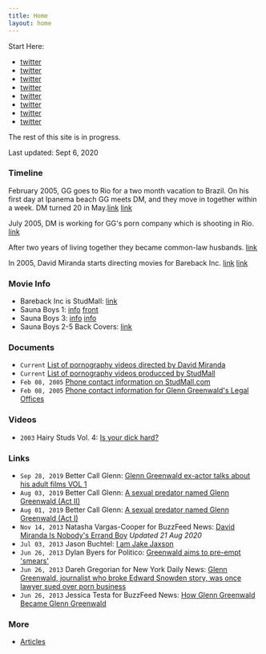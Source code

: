 ```yaml
---
title: Home
layout: home
---
```


Start Here:

- [twitter](https://twitter.com/wokyleeks/status/1298727883582484481)
- [twitter](https://twitter.com/AlanVRK/status/1299334655527858176)
- [twitter](https://twitter.com/AlanVRK/status/1299105381910802445)
- [twitter](https://twitter.com/AlanVRK/status/1300520297771171840)
- [twitter](https://twitter.com/wokyleeks/status/1299809826067816448)
- [twitter](https://twitter.com/AlanVRK/status/1299188334842044416)
- [twitter](https://twitter.com/AlanVRK/status/1299718665345134594)
- [twitter](https://twitter.com/wokyleeks/status/1298731932344184832)

The rest of this site is in progress.

Last updated: Sept 6, 2020

### Timeline

February 2005, GG goes to Rio for a two month vacation to Brazil. On his first day at Ipanema beach GG meets DM, and they move in together within a week. DM turned 20 in May.[link](https://twitter.com/wokyleeks/status/1298827978164453378)
[link](https://twitter.com/AlanVRK/status/1298322296579522564)

July 2005, DM is working for GG's porn company which is shooting in Rio.
[link](https://twitter.com/wokyleeks/status/1298828944561430530)

After two years of living together they became common-law husbands.
[link](https://twitter.com/AlanVRK/status/1298323770743152640)

In 2005, David Miranda starts directing movies for Bareback Inc.
[link](https://twitter.com/AlanVRK/status/1298731668048613376)
[link](https://twitter.com/AlanVRK/status/1298727516736233472)

### Movie Info

- Bareback Inc is StudMall: [link](https://twitter.com/AlanVRK/status/1298734275601281025)
- Sauna Boys 1: [info](https://twitter.com/AlanVRK/status/1298731008389509125) [front](https://twitter.com/AlanVRK/status/1298706588199460865)
- Sauna Boys 3: [info](https://twitter.com/AlanVRK/status/1298727516736233472) [info](https://twitter.com/AlanVRK/status/1298729862618927105)
- Sauna Boys 2-5 Back Covers: [link](https://twitter.com/AlanVRK/status/1298715175051079687)

### Documents

- ``Current`` [List of pornography videos directed by David Miranda](https://www.gayeroticvideoindex.com/D/3/2013.html)
- ``Current`` [List of pornography videos producced by StudMall](https://www.gayeroticvideoindex.com/C/7/6277.html)
- ``Feb 08, 2005`` [Phone contact information on StudMall.com](http://web.archive.org/web/20050208081923/http://www.studmall.com/contact.php)
- ``Feb 08, 2005`` [Phone contact information for Glenn Greenwald's Legal Offices](https://archive.is/7CM2z)

### Videos

- ``2003`` Hairy Studs Vol. 4: [Is your dick hard?](/media/hairy-studs-4-audio.mp4)

### Links

- ``Sep 28, 2019`` Better Call Glenn: [Glenn Greenwald ex-actor talks about his adult films VOL 1](https://web.archive.org/web/20191012162650/https://bettercallglenn.com/ex-ator-de-glenn-greenwald-fala-sobre-seus-filmes-adultos-vol-1/)
- ``Aug 03, 2019`` Better Call Glenn: [A sexual predator named Glenn Greenwald (Act II)](https://web.archive.org/web/20190803233858/https://bettercallglenn.com/um-predador-sexual-chamado-glenn-greenwald-ato-ii/)
- ``Aug 01, 2019`` Better Call Glenn: [A sexual predator named Glenn Greenwald (Act I)](https://web.archive.org/web/20190803233858/https://bettercallglenn.com/um-predador-sexual-chamado-glenn-greenwald-ato-i/)
- ``Nov 14, 2013`` Natasha Vargas-Cooper for BuzzFeed News: [David Miranda Is Nobody's Errand Boy](https://www.buzzfeed.com/natashavc/david-miranda-is-nobodys-errand-boy) _Updated 21 Aug 2020_
- ``Jul 03, 2013`` Jason Buchtel: [I am Jake Jaxson](https://jakejaxson.com/post/54490441032/i-am-jake-jaxson)
- ``Jun 26, 2013`` Dylan Byers for Politico: [Greenwald aims to pre-empt 'smears'](https://www.politico.com/blogs/media/2013/06/greenwald-aims-to-pre-empt-smears-167191)
- ``Jun 26, 2013`` Dareh Gregorian for New York Daily News: [Glenn Greenwald, journalist who broke Edward Snowden story, was once lawyer sued over porn business](https://www.nydailynews.com/news/national/greenwald-reporter-broke-nsa-story-lawyer-sued-porn-biz-article-1.1383448)
- ``Jun 26, 2013`` Jessica Testa for BuzzFeed News: [How Glenn Greenwald Became Glenn Greenwald](https://www.buzzfeednews.com/article/jtes/how-glenn-greenwald-became-glenn-greenwald)

### More

- [Articles](articles.md)
